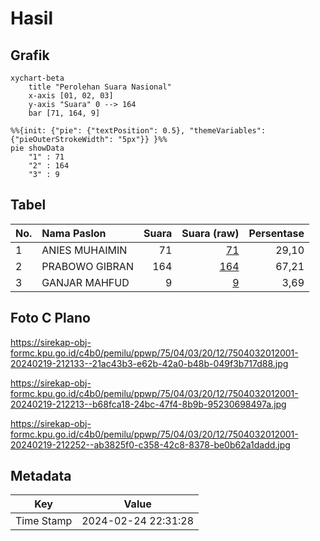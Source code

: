 # Hasil

## Grafik

```mermaid
xychart-beta
    title "Perolehan Suara Nasional"
    x-axis [01, 02, 03]
    y-axis "Suara" 0 --> 164
    bar [71, 164, 9]
```

```mermaid
%%{init: {"pie": {"textPosition": 0.5}, "themeVariables": {"pieOuterStrokeWidth": "5px"}} }%%
pie showData
    "1" : 71
    "2" : 164
    "3" : 9
```

## Tabel

| No. | Nama Paslon    | Suara | Suara (raw) | Persentase |
|:--- |:-------------- | -----:| -----------:| ----------:|
| 1   | ANIES MUHAIMIN | 71    | [71][p-1]   | 29,10      |
| 2   | PRABOWO GIBRAN | 164   | [164][p-2]  | 67,21      |
| 3   | GANJAR MAHFUD  | 9     | [9][p-3]    | 3,69       |


[p-1]: https://github.com/gigit-pemilu/pemilu-2024/blob/main/pilpres/hitung-suara/sub/75-gorontalo/sub/04-pohuwato/sub/03-randangan/sub/2012-omayuwa/sub/001-tps/sub/paslon-1.txt
[p-2]: https://github.com/gigit-pemilu/pemilu-2024/blob/main/pilpres/hitung-suara/sub/75-gorontalo/sub/04-pohuwato/sub/03-randangan/sub/2012-omayuwa/sub/001-tps/sub/paslon-2.txt
[p-3]: https://github.com/gigit-pemilu/pemilu-2024/blob/main/pilpres/hitung-suara/sub/75-gorontalo/sub/04-pohuwato/sub/03-randangan/sub/2012-omayuwa/sub/001-tps/sub/paslon-3.txt

## Foto C Plano

https://sirekap-obj-formc.kpu.go.id/c4b0/pemilu/ppwp/75/04/03/20/12/7504032012001-20240219-212133--21ac43b3-e62b-42a0-b48b-049f3b717d88.jpg

https://sirekap-obj-formc.kpu.go.id/c4b0/pemilu/ppwp/75/04/03/20/12/7504032012001-20240219-212213--b68fca18-24bc-47f4-8b9b-95230698497a.jpg

https://sirekap-obj-formc.kpu.go.id/c4b0/pemilu/ppwp/75/04/03/20/12/7504032012001-20240219-212252--ab3825f0-c358-42c8-8378-be0b62a1dadd.jpg


## Metadata

| Key        | Value               |
| ---------- | ------------------- |
| Time Stamp | 2024-02-24 22:31:28 |



